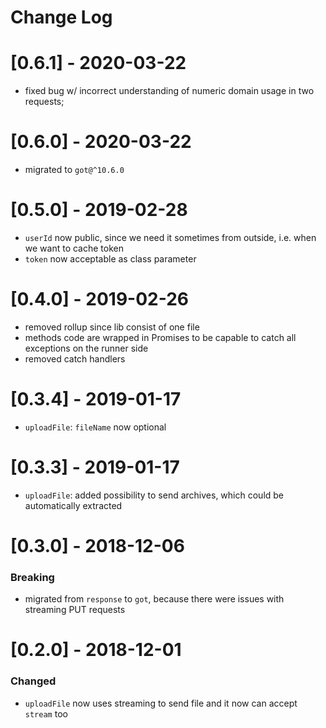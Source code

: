 # Change Log

# [0.6.1] - 2020-03-22

- fixed bug w/ incorrect understanding of numeric domain usage in two requests;

# [0.6.0] - 2020-03-22

- migrated to `got@^10.6.0`

# [0.5.0] - 2019-02-28

- `userId` now public, since we need it sometimes from outside, i.e. when we want to cache token
- `token` now acceptable as class parameter

# [0.4.0] - 2019-02-26

- removed rollup since lib consist of one file
- methods code are wrapped in Promises to be capable to catch all exceptions on the runner side
- removed catch handlers

# [0.3.4] - 2019-01-17

- `uploadFile`: `fileName` now optional


# [0.3.3] - 2019-01-17

- `uploadFile`: added possibility to send archives, which could be automatically extracted


# [0.3.0] - 2018-12-06

### Breaking

- migrated from `response` to `got`, because there were issues with streaming PUT requests

# [0.2.0] - 2018-12-01

### Changed

 - `uploadFile` now uses streaming to send file and it now can accept `stream` too
